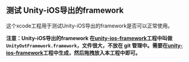 ## 测试 Unity-iOS导出的framework

这个xcode工程用于测试Unity-iOS导出的framework是否可以正常使用。

**注意：Unity-iOS导出的framework 在[unity-ios-framework](https://github.com/forestlin1212/unity-ios-framework)工程中叫做 `UnityOutFramework.framework`，文件很大，不放在 git 管理中。需要在[unity-ios-framework](https://github.com/forestlin1212/unity-ios-framework)工程中生成，然后拖拽放入本工程中即可。**

